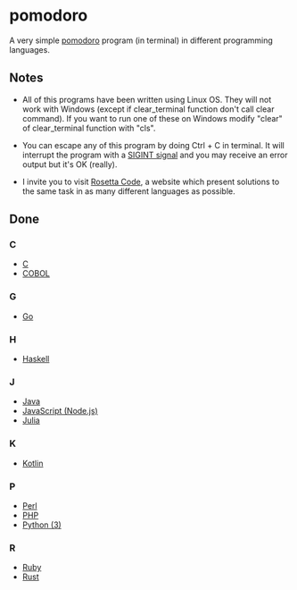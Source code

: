 # pomodoro

A very simple [pomodoro](https://en.wikipedia.org/wiki/Pomodoro_Technique) program (in terminal) in different programming languages.

## Notes

- All of this programs have been written using Linux OS. They will not work with Windows (except if clear_terminal function don't call clear command). If you want to run one of these on Windows modify "clear" of clear_terminal function with "cls".

- You can escape any of this program by doing Ctrl + C in terminal. It will interrupt the program with a [SIGINT signal](http://man7.org/linux/man-pages/man7/signal.7.html) and you may receive an error output but it's OK (really).

- I invite you to visit [Rosetta Code](https://rosettacode.org/wiki/Rosetta_Code), a website which present solutions to the same task in as many different languages as possible.

## Done

### C
- [C](https://github.com/louischristner/pomodoro/tree/master/c)
- [COBOL](https://github.com/louischristner/pomodoro/tree/master/cobol)

### G
- [Go](https://github.com/louischristner/pomodoro/tree/master/go)

### H
- [Haskell](https://github.com/louischristner/pomodoro/tree/master/haskell)

### J
- [Java](https://github.com/louischristner/pomodoro/tree/master/java)
- [JavaScript (Node.js)](https://github.com/louischristner/pomodoro/tree/master/javascript)
- [Julia](https://github.com/louischristner/pomodoro/tree/master/julia)

### K
- [Kotlin](https://github.com/louischristner/pomodoro/tree/master/kotlin)

### P
- [Perl](https://github.com/louischristner/pomodoro/tree/master/perl)
- [PHP](https://github.com/louischristner/pomodoro/tree/master/php)
- [Python (3)](https://github.com/louischristner/pomodoro/tree/master/python)

### R
- [Ruby](https://github.com/louischristner/pomodoro/tree/master/ruby)
- [Rust](https://github.com/louischristner/pomodoro/tree/master/rust)
